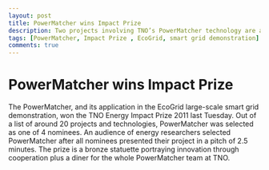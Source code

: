 ```yaml
---
layout: post
title: PowerMatcher wins Impact Prize
description: Two projects involving TNO’s PowerMatcher technology are among the 100 most powerful sustainable solutions in the world gathered in the Sustainia100 list. Both projects are sustainable electricity demonstration projects: the EcoGrid prototype of the European smart electricity grid and PowerMatching City, the first living smart grid community in the world. This has been announced at the United Nations Conference on Sustainable Development in Rio de Janeiro. The list was presented in a plenary session to the high-level decision-makers and country representatives present in Rio. Gathered from 56 countries spread over six continents, Sustainia100 is a complete guide to innovative and scalable solutions instrumental in creating sustainable societies. Building on ready and available solutions only, Sustainia100 is as a tangible tool for sustainability professionals – from politicians to CEOs-­? dedicated to create desirable and sustainable societies. Together with industry partners, TNO is currently developing the PowerMatcher technology into a flexible power platform available for open use in smart grid projects worldwide.
tags: [PowerMatcher, Impact Prize , EcoGrid, smart grid demonstration]
comments: true
---
```


# PowerMatcher wins Impact Prize ##
The PowerMatcher, and its application in the EcoGrid large-scale smart grid demonstration, won the TNO Energy Impact Prize 2011 last Tuesday. Out of a list of around 20 projects and technologies, PowerMatcher was selected as one of 4 nominees. An audience of energy researchers selected PowerMatcher after all nominees presented their project in a pitch of 2.5 minutes.
The prize is a bronze statuette portraying innovation through cooperation plus a diner for the whole PowerMatcher team at TNO.
